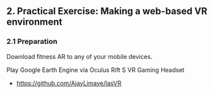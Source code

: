 ## 2. Practical Exercise: Making a web-based VR environment


### 2.1 Preparation

Download fitness AR to any of your mobile devices.

Play Google Earth Engine via Oculus Rift S VR Gaming Headset

* https://github.com/AjayLimaye/lasVR
